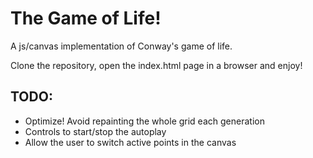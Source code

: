 The Game of Life!
=================

A js/canvas implementation of Conway's game of life.

Clone the repository, open the index.html page in a browser and enjoy!


TODO:
-----
* Optimize! Avoid repainting the whole grid each generation
* Controls to start/stop the autoplay
* Allow the user to switch active points in the canvas
